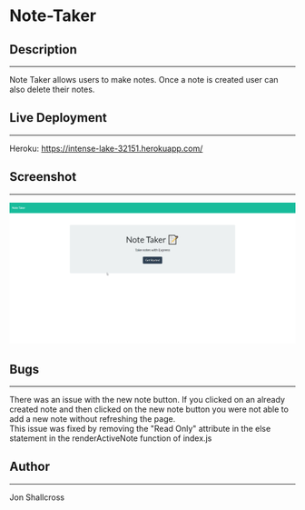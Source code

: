 # Note-Taker

## Description
---  
Note Taker allows users to make notes. Once a note is created user can also delete their notes.

## Live Deployment
---   
Heroku:  https://intense-lake-32151.herokuapp.com/

## Screenshot
---  
![Screenshot of application](./public/assets/images/screenshot.gif)   

## Bugs
--- 
There was an issue with the new note button. If you clicked on an already created note and then clicked on the new note button you were not able to add a new note without refreshing the page.  
This issue was fixed by removing the "Read Only" attribute in the else statement in the renderActiveNote function of index.js

## Author
---  
Jon Shallcross